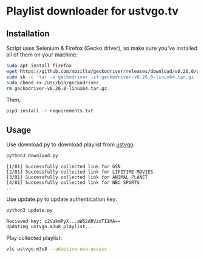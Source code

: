 # Playlist downloader for ustvgo.tv

## Installation

Script uses Selenium & Firefox (Gecko driver), so make sure you've installed all of them on your machine:

```bash
sudo apt install firefox
wget https://github.com/mozilla/geckodriver/releases/download/v0.26.0/geckodriver-v0.26.0-linux64.tar.gz
sudo sh -c 'tar -x geckodriver -zf geckodriver-v0.26.0-linux64.tar.gz -O > /usr/bin/geckodriver'
sudo chmod +x /usr/bin/geckodriver
rm geckodriver-v0.26.0-linux64.tar.gz
```

Then,

```bash
pip3 install -r requirements.txt
```

## Usage

Use download.py to download playlist from [ustvgo](http://ustvgo.tv/):

```bash
python3 download.py
```

```text 
[1/81] Successfully collected link for GSN
[2/81] Successfully collected link for LIFETIME MOVIES
[3/81] Successfully collected link for ANIMAL PLANET
[4/81] Successfully collected link for NBC SPORTS
...
```

Use update.py to update authentication key:
```bash
python3 update.py
```

```text
Recieved key: c2VakmPyX...aW52dRVzoTI1MA==
Updating ustvgo.m3u8 playlist...
```

Play collected playlist:
```bash
vlc ustvgo.m3u8 --adaptive-use-access
```